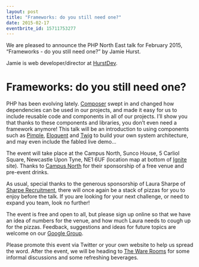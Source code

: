 ```yaml
---
layout: post
title: "Frameworks: do you still need one?"
date: 2015-02-17
eventbrite_id: 15711753277
---
```


We are pleased to announce the PHP North East talk for February 2015, “Frameworks - do you still need one?” by Jamie Hurst.

Jamie is web developer/director at [HurstDev](http://www.hurstdev.co.uk/).

# Frameworks: do you still need one?

PHP has been evolving lately. [Composer](https://getcomposer.org/) swept in and changed how dependencies can be used in our projects, and made it easy for us to include reusable code and components in all of our projects. I’ll show you that thanks to these components and libraries, you don’t even need a framework anymore! This talk will be an introduction to using components such as [Pimple](http://pimple.sensiolabs.org/), [Eloquent](http://laravel.com/docs/master/eloquent) and [Twig](http://twig.sensiolabs.org/) to build your own system architecture, and may even include the fabled live demo…

The event will take place at the Campus North, Sunco House, 5 Carliol Square, Newcastle Upon Tyne, NE1 6UF (location map at bottom of [Ignite](http://ignite.io/) site). Thanks to [Campus North](http://campusnorth.co.uk/) for their sponsorship of a free venue and pre-event drinks.

As usual, special thanks to the generous sponsorship of Laura Sharpe of [Sharpe Recruitment](http://www.sharperecruitment.co.uk/), there will once again be a stack of pizzas for you to enjoy before the talk. If you are looking for your next challenge, or need to expand you team, look no further!

The event is free and open to all, but please sign up online so that we have an idea of numbers for the venue, and how much Laura needs to cough up for the pizzas. Feedback, suggestions and ideas for future topics are welcome on our [Google Group](https://groups.google.com/forum/#!forum/php-north-east).

Please promote this event via Twitter or your own website to help us spread the word. After the event, we will be heading to [The Ware Rooms](http://www.thewarerooms.co.uk/) for some informal discussions and some refreshing beverages.
